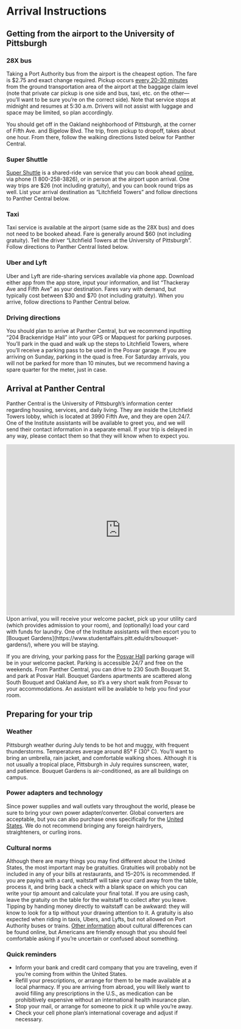 # Arrival Instructions

## Getting from the airport to the University of Pittsburgh

### 28X bus

Taking a Port Authority bus from the airport is the cheapest option. The fare is $2.75 and exact change required. Pickup occurs [every 20-30 minutes](https://www.portauthority.org/PAAC/apps/maps/28x.pdf) from the ground transportation area of the airport at the baggage claim level (note that private car pickup is one side and bus, taxi, etc. on the other—you’ll want to be sure you’re on the correct side). Note that service stops at midnight and resumes at 5:30 a.m. Drivers will not assist with luggage and space may be limited, so plan accordingly. 

You should get off in the Oakland neighborhood of Pittsburgh, at the corner of Fifth Ave. and Bigelow Blvd. The trip, from pickup to dropoff, takes about one hour. From there, follow the walking directions listed below for Panther Central.

### Super Shuttle 

[Super Shuttle](www.supershuttle.com) is a shared-ride van service that you can book ahead [online](https://www.supershuttle.com/locations/pittsburghpit/), via phone (1 800-258-3826), or in person at the airport upon arrival. One way trips are $26 (not including gratuity), and you can book round trips as well. List your arrival destination as “Litchfield Towers” and follow directions to Panther Central below.

### Taxi

Taxi service is available at the airport (same side as the 28X bus) and does not need to be booked ahead. Fare is generally around $60 (not including gratuity). Tell the driver “Litchfield Towers at the University of Pittsburgh”. Follow directions to Panther Central listed below.

### Uber and Lyft

Uber and Lyft are ride-sharing services available via phone app. Download either app from the app store, input your information, and list “Thackeray Ave and Fifth Ave” as your destination. Fares vary with demand, but typically cost between $30 and $70 (not including gratuity). When you arrive, follow directions to Panther Central below.

### Driving directions

You should plan to arrive at Panther Central, but we recommend inputting “204 Brackenridge Hall” into your GPS or Mapquest for parking purposes. You’ll park in the quad and walk up the steps to Litchfield Towers, where you’ll receive a parking pass to be used in the Posvar garage. If you are arriving on Sunday, parking in the quad is free. For Saturday arrivals, you will not be parked for more than 10 minutes, but we recommend having a spare quarter for the meter, just in case.

## Arrival at Panther Central

Panther Central is the University of Pittsburgh’s information center regarding housing, services, and daily living. They are inside the Litchfield Towers lobby, which is located at 3990 Fifth Ave, and they are open 24/7. One of the Institute assistants will be available to greet you, and we will send their contact information in a separate email. If your trip is delayed in any way, please contact them so that they will know when to expect you.

<iframe src="https://www.google.com/maps/embed?pb=!1m14!1m8!1m3!1d12145.909023146369!2d-79.9566749!3d40.4425727!3m2!1i1024!2i768!4f13.1!3m3!1m2!1s0x0%3A0xc31e99c1cd40a71e!2sLitchfield+Towers!5e0!3m2!1sen!2sus!4v1498886736965" width="600" height="450" frameborder="0" style="border:0" allowfullscreen></iframe>Upon arrival, you will receive your welcome packet, pick up your utility card (which provides admission to your room), and (optionally) load your card with funds for laundry. One of the Institute assistants will then escort you to [Bouquet Gardens](https://www.studentaffairs.pitt.edu/drs/bouquet-gardens/), where you will be staying.

If you are driving, your parking pass for the [Posvar Hall](http://www.tour.pitt.edu/tour/wesley-w-posvar-hall) parking garage will be in your welcome packet. Parking is accessible 24/7 and free on the weekends. From Panther Central, you can drive to 230 South Bouquet St. and park at Posvar Hall. Bouquet Gardens apartments are scattered along South Bouquet and Oakland Ave, so it’s a very short walk from Posvar to your accommodations. An assistant will be available to help you find your room.

## Preparing for your trip

### Weather

Pittsburgh weather during July tends to be hot and muggy, with frequent thunderstorms. Temperatures average around 85° F (30° C). You’ll want to bring an umbrella, rain jacket, and comfortable walking shoes. Although it is not usually a tropical place, Pittsburgh in July requires sunscreen, water, and patience. Bouquet Gardens is air-conditioned, as are all buildings on campus.

### Power adapters and technology

Since power supplies and wall outlets vary throughout the world, please be sure to bring your own power adapter/converter. Global converters are acceptable, but you can also purchase ones specifically for the [United States](https://www.power-plugs-sockets.com/united-states-of-america/). We do not recommend bringing any foreign hairdryers, straighteners, or curling irons.

### Cultural norms

Although there are many things you may find different about the United States, the most important may be gratuities. Gratuities will probably not be included in any of your bills at restaurants, and 15–20% is recommended. If you are paying with a card, waitstaff will take your card away from the table, process it, and bring back a check with a blank space on which you can write your tip amount and calculate your final total. If you are using cash, leave the gratuity on the table for the waitstaff to collect after you leave. Tipping by handing money directly to waitstaff can be awkward: they will know to look for a tip without your drawing attention to it. A gratuity is also expected when riding in taxis, Ubers, and Lyfts, but not allowed on Port Authority buses or trains. [Other information](https://www.interexchange.org/american-culture/cultural-customs-us/) about cultural differences can be found online, but Americans are friendly enough that you should feel comfortable asking if you’re uncertain or confused about something.

### Quick reminders

* Inform your bank and credit card company that you are traveling, even if you’re coming from within the United States.
* Refill your prescriptions, or arrange for them to be made available at a local pharmacy. If you are arriving from abroad, you will likely want to avoid filling any prescriptions in the U.S., as medication can be prohibitively expensive without an international health insurance plan.
* Stop your mail, or arrange for someone to pick it up while you’re away.
* Check your cell phone plan’s international coverage and adjust if necessary.

